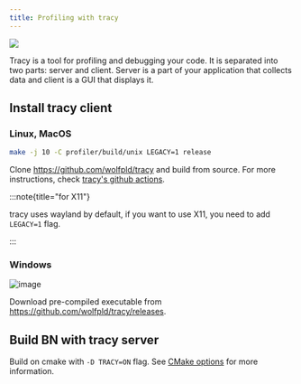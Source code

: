 ```yaml
---
title: Profiling with tracy
---
```


![](https://camo.githubusercontent.com/addc8ec15d303dd7084724123e18c3c47fbe721e000c6e2c58a2ac1185badf1f/68747470733a2f2f6d656469612e646973636f72646170702e6e65742f6174746163686d656e74732f3833303931363435313531373835373839342f313135323137353437343038353139393837322f696d6167652e706e673f77696474683d31303939266865696768743d363235)

Tracy is a tool for profiling and debugging your code. It is separated into two parts: server and
client. Server is a part of your application that collects data and client is a GUI that displays
it.

## Install tracy client

### Linux, MacOS

```sh
make -j 10 -C profiler/build/unix LEGACY=1 release
```

Clone <https://github.com/wolfpld/tracy> and build from source. For more instructions, check
[tracy's github actions](https://github.com/wolfpld/tracy/blob/master/.github/workflows/gcc.yml).

:::note{title="for X11"}

tracy uses wayland by default, if you want to use X11, you need to add `LEGACY=1` flag.

:::

### Windows

![image](https://github.com/cataclysmbnteam/Cataclysm-BN/assets/54838975/b6f73c09-969c-4305-b8fb-070d14fb834a)

Download pre-compiled executable from <https://github.com/wolfpld/tracy/releases>.

## Build BN with tracy server

Build on cmake with `-D TRACY=ON` flag. See
[CMake options](building/cmake.md#cataclysmbn-specific-options) for more information.
